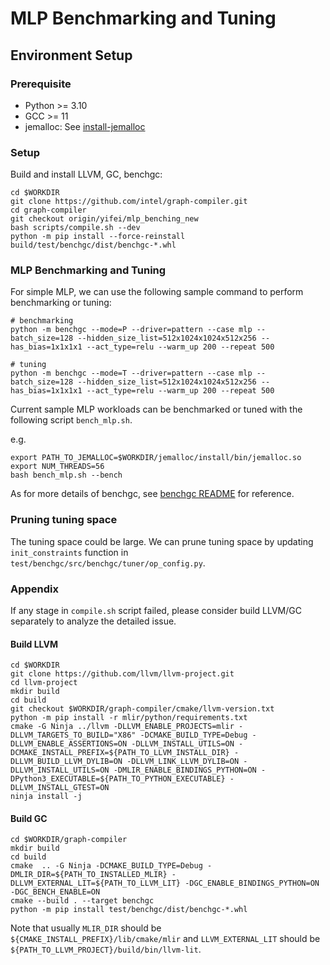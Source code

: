 # MLP Benchmarking and Tuning
## Environment Setup

### Prerequisite

- Python >= 3.10
- GCC >= 11
- jemalloc: See [install-jemalloc](https://github.com/intel-innersource/frameworks.ai.models.intel-models/blob/c7f8f4a93ea426b84e264a59a6bf1d31c4c50889/docs/general/pytorch/BareMetalSetup.md#install-jemalloc)
  
### Setup

Build and install LLVM, GC, benchgc:

```
cd $WORKDIR
git clone https://github.com/intel/graph-compiler.git
cd graph-compiler
git checkout origin/yifei/mlp_benching_new
bash scripts/compile.sh --dev
python -m pip install --force-reinstall build/test/benchgc/dist/benchgc-*.whl
```

### MLP Benchmarking and Tuning

For simple MLP, we can use the following sample command to perform benchmarking or tuning:

```
# benchmarking
python -m benchgc --mode=P --driver=pattern --case mlp --batch_size=128 --hidden_size_list=512x1024x1024x512x256 --has_bias=1x1x1x1 --act_type=relu --warm_up 200 --repeat 500

# tuning
python -m benchgc --mode=T --driver=pattern --case mlp --batch_size=128 --hidden_size_list=512x1024x1024x512x256 --has_bias=1x1x1x1 --act_type=relu --warm_up 200 --repeat 500
```

Current sample MLP workloads can be benchmarked or tuned with the following script `bench_mlp.sh`.

e.g.

```
export PATH_TO_JEMALLOC=$WORKDIR/jemalloc/install/bin/jemalloc.so
export NUM_THREADS=56
bash bench_mlp.sh --bench
```

As for more details of benchgc, see [benchgc README](https://github.com/xurui1995/graph-compiler/blob/xurui/benchgc_tuner/test/benchgc/README.md) for reference.

### Pruning tuning space

The tuning space could be large. We can prune tuning space by updating `init_constraints` function in `test/benchgc/src/benchgc/tuner/op_config.py`. 

### Appendix

If any stage in `compile.sh` script failed, please consider build LLVM/GC separately to analyze the detailed issue.

#### Build LLVM

```
cd $WORKDIR
git clone https://github.com/llvm/llvm-project.git
cd llvm-project
mkdir build
cd build
git checkout $WORKDIR/graph-compiler/cmake/llvm-version.txt
python -m pip install -r mlir/python/requirements.txt
cmake -G Ninja ../llvm -DLLVM_ENABLE_PROJECTS=mlir -DLLVM_TARGETS_TO_BUILD="X86" -DCMAKE_BUILD_TYPE=Debug -DLLVM_ENABLE_ASSERTIONS=ON -DLLVM_INSTALL_UTILS=ON -DCMAKE_INSTALL_PREFIX=${PATH_TO_LLVM_INSTALL_DIR} -DLLVM_BUILD_LLVM_DYLIB=ON -DLLVM_LINK_LLVM_DYLIB=ON -DLLVM_INSTALL_UTILS=ON -DMLIR_ENABLE_BINDINGS_PYTHON=ON -DPython3_EXECUTABLE=${PATH_TO_PYTHON_EXECUTABLE} -DLLVM_INSTALL_GTEST=ON
ninja install -j
```

#### Build GC

```
cd $WORKDIR/graph-compiler
mkdir build
cd build
cmake  .. -G Ninja -DCMAKE_BUILD_TYPE=Debug -DMLIR_DIR=${PATH_TO_INSTALLED_MLIR} -DLLVM_EXTERNAL_LIT=${PATH_TO_LLVM_LIT} -DGC_ENABLE_BINDINGS_PYTHON=ON -DGC_BENCH_ENABLE=ON
cmake --build . --target benchgc
python -m pip install test/benchgc/dist/benchgc-*.whl
```

Note that usually `MLIR_DIR` should be `${CMAKE_INSTALL_PREFIX}/lib/cmake/mlir` and `LLVM_EXTERNAL_LIT` should be `${PATH_TO_LLVM_PROJECT}/build/bin/llvm-lit`.

